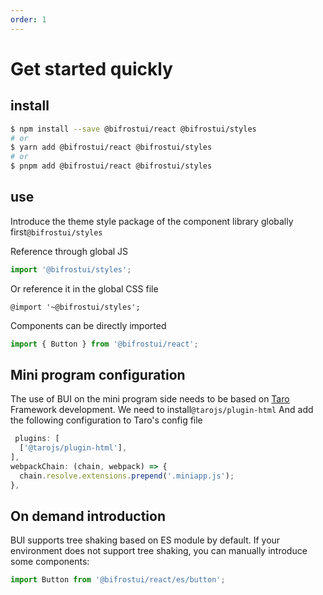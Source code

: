 ```yaml
---
order: 1
---
```


# Get started quickly

## install

```bash
$ npm install --save @bifrostui/react @bifrostui/styles
# or
$ yarn add @bifrostui/react @bifrostui/styles
# or
$ pnpm add @bifrostui/react @bifrostui/styles
```

## use

Introduce the theme style package of the component library globally first`@bifrostui/styles`

Reference through global JS

```js
import '@bifrostui/styles';
```

Or reference it in the global CSS file

```less
@import '~@bifrostui/styles';
```

Components can be directly imported

```js
import { Button } from '@bifrostui/react';
```

## Mini program configuration

The use of BUI on the mini program side needs to be based on [Taro](https://taro-docs.jd.com/docs/) Framework development. We need to install`@tarojs/plugin-html`
And add the following configuration to Taro's config file

```js
 plugins: [
  ['@tarojs/plugin-html'],
],
webpackChain: (chain, webpack) => {
  chain.resolve.extensions.prepend('.miniapp.js');
},
```

## On demand introduction

BUI supports tree shaking based on ES module by default. If your environment does not support tree shaking, you can manually introduce some components:

```js
import Button from '@bifrostui/react/es/button';
```
